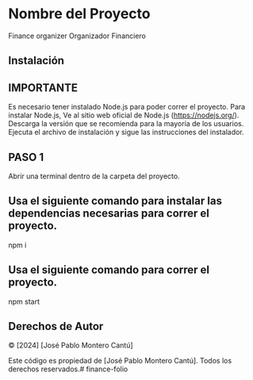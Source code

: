 # Nombre del Proyecto

Finance organizer
Organizador Financiero

## Instalación
## IMPORTANTE
Es necesario tener instalado Node.js para poder correr el proyecto.
Para instalar Node.js, Ve al sitio web oficial de Node.js (https://nodejs.org/).
Descarga la versión que se recomienda para la mayoría de los usuarios.
Ejecuta el archivo de instalación y sigue las instrucciones del instalador.

## PASO 1
Abrir una terminal dentro de la carpeta del proyecto.
## Usa el siguiente comando para instalar las dependencias necesarias para correr el proyecto.
npm i

## Usa el siguiente comando para correr el proyecto.
npm start

## Derechos de Autor

© [2024] [José Pablo Montero Cantú]

Este código es propiedad de [José Pablo Montero Cantú]. Todos los derechos reservados.# finance-folio
